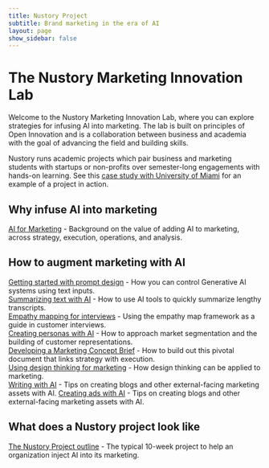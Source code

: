 ```yaml
---
title: Nustory Project
subtitle: Brand marketing in the era of AI
layout: page
show_sidebar: false
---
```


# The Nustory Marketing Innovation Lab

Welcome to the Nustory Marketing Innovation Lab, where you can explore strategies for infusing AI into marketing. The lab is built on principles of Open Innovation and is a collaboration between business and academia with the goal of advancing the field and building skills. 

Nustory runs academic projects which pair business and marketing students with startups or non-profits over semester-long engagements with hands-on learning. See this [case study with University of Miami](Case_Study_Miami_BFI.md) for an example of a project in action.

## Why infuse AI into marketing

[AI for Marketing](AI_for_Marketing.md) - Background on the value of adding AI to marketing, across strategy, execution, operations, and analysis. 

## How to augment marketing with AI 

[Getting started with prompt design](Prompt_Design.md) - How you can control Generative AI systems using text inputs. <br> 
[Summarizing text with AI](AI_for_text_summarization.md) - How to use AI tools to quickly summarize lengthy transcripts. <br>
[Empathy mapping for interviews](Empathy_Mapping.md) - Using the empathy map framework as a guide in customer interviews. <br> 
[Creating personas with AI](Creating_Personas_With_AI.md) - How to approach market segmentation and the building of customer representations.<br>
[Developing a Marketing Concept Brief](Marketing_Concept_Brief.md) - How to build out this pivotal document that links strategy with execution.<br>
[Using design thinking for marketing](Design_Thinking.md) - How design thinking can be applied to marketing.<br>
[Writing with AI](Writing_With_AI.md) - Tips on creating blogs and other external-facing marketing assets with AI. 
[Creating ads with AI](Creating_Ads_With_AI.md) - Tips on creating blogs and other external-facing marketing assets with AI. 


## What does a Nustory project look like 

[The Nustory Project outline](Nustory_Project.md) - The typical 10-week project to help an organization inject AI into its marketing. 
